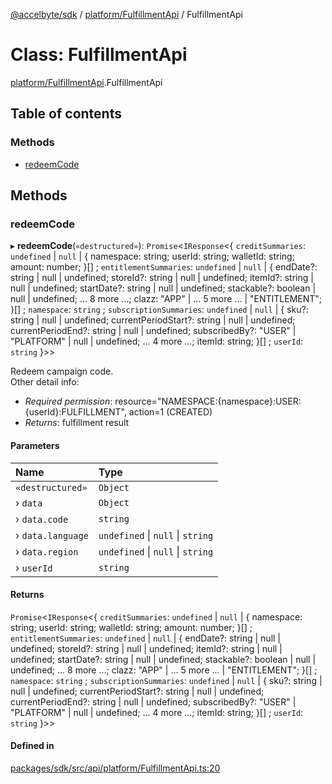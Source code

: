 [@accelbyte/sdk](../README.md) / [platform/FulfillmentApi](../modules/platform_FulfillmentApi.md) / FulfillmentApi

# Class: FulfillmentApi

[platform/FulfillmentApi](../modules/platform_FulfillmentApi.md).FulfillmentApi

## Table of contents

### Methods

- [redeemCode](platform_FulfillmentApi.FulfillmentApi.md#redeemcode)

## Methods

### redeemCode

▸ **redeemCode**(`«destructured»`): `Promise`<`IResponse`<{ `creditSummaries`: `undefined` \| ``null`` \| { namespace: string; userId: string; walletId: string; amount: number; }[] ; `entitlementSummaries`: `undefined` \| ``null`` \| { endDate?: string \| null \| undefined; storeId?: string \| null \| undefined; itemId?: string \| null \| undefined; startDate?: string \| null \| undefined; stackable?: boolean \| null \| undefined; ... 8 more ...; clazz: "APP" \| ... 5 more ... \| "ENTITLEMENT"; }[] ; `namespace`: `string` ; `subscriptionSummaries`: `undefined` \| ``null`` \| { sku?: string \| null \| undefined; currentPeriodStart?: string \| null \| undefined; currentPeriodEnd?: string \| null \| undefined; subscribedBy?: "USER" \| "PLATFORM" \| null \| undefined; ... 4 more ...; itemId: string; }[] ; `userId`: `string`  }\>\>

Redeem campaign code.<br>Other detail info: <ul><li><i>Required permission</i>: resource="NAMESPACE:{namespace}:USER:{userId}:FULFILLMENT", action=1 (CREATED)</li><li><i>Returns</i>: fulfillment result</li></ul>

#### Parameters

| Name | Type |
| :------ | :------ |
| `«destructured»` | `Object` |
| › `data` | `Object` |
| › `data.code` | `string` |
| › `data.language` | `undefined` \| ``null`` \| `string` |
| › `data.region` | `undefined` \| ``null`` \| `string` |
| › `userId` | `string` |

#### Returns

`Promise`<`IResponse`<{ `creditSummaries`: `undefined` \| ``null`` \| { namespace: string; userId: string; walletId: string; amount: number; }[] ; `entitlementSummaries`: `undefined` \| ``null`` \| { endDate?: string \| null \| undefined; storeId?: string \| null \| undefined; itemId?: string \| null \| undefined; startDate?: string \| null \| undefined; stackable?: boolean \| null \| undefined; ... 8 more ...; clazz: "APP" \| ... 5 more ... \| "ENTITLEMENT"; }[] ; `namespace`: `string` ; `subscriptionSummaries`: `undefined` \| ``null`` \| { sku?: string \| null \| undefined; currentPeriodStart?: string \| null \| undefined; currentPeriodEnd?: string \| null \| undefined; subscribedBy?: "USER" \| "PLATFORM" \| null \| undefined; ... 4 more ...; itemId: string; }[] ; `userId`: `string`  }\>\>

#### Defined in

[packages/sdk/src/api/platform/FulfillmentApi.ts:20](https://github.com/AccelByte/accelbyte-web-sdk/blob/68edbf1/packages/sdk/src/api/platform/FulfillmentApi.ts#L20)
